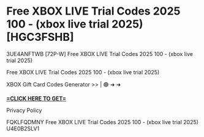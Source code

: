 # Free XBOX LIVE Trial Codes 2025 100 - (xbox live trial 2025) [HGC3FSHB]

3UE4ANFTWB [72P-W] Free XBOX LIVE Trial Codes 2025 100 - (xbox live trial 2025)

Free XBOX LIVE Trial Codes 2025 100 - (xbox live trial 2025)

XBOX Gift Card Codes Generator >> | 🟢 ➜ ➜ 

**[=CLICK HERE TO GET=](https://www.google.com/url?q=https%3A%2F%2Fappbitly.com%2FDHFqQ)**

Privacy Policy

 FQKLFQDMNY Free XBOX LIVE Trial Codes 2025 100 - (xbox live trial 2025) U4E0B2SLV1

